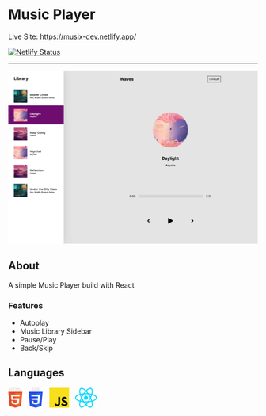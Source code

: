 # Music Player

Live Site: https://musix-dev.netlify.app/

[![Netlify Status](https://api.netlify.com/api/v1/badges/f0a778a8-7123-4a4f-b80c-182956f2f8c9/deploy-status)](https://app.netlify.com/sites/focused-lumiere-37f489/deploys)

---

![Preview](./config/preview.png)

## About

A simple Music Player build with React

### Features

- Autoplay
- Music Library Sidebar
- Pause/Play
- Back/Skip

## Languages

![HTML](config/html.png) &nbsp; ![CSS](config/css.png) &nbsp; ![JavaScript](config/javascript.png) &nbsp; ![React](config/react.png)
